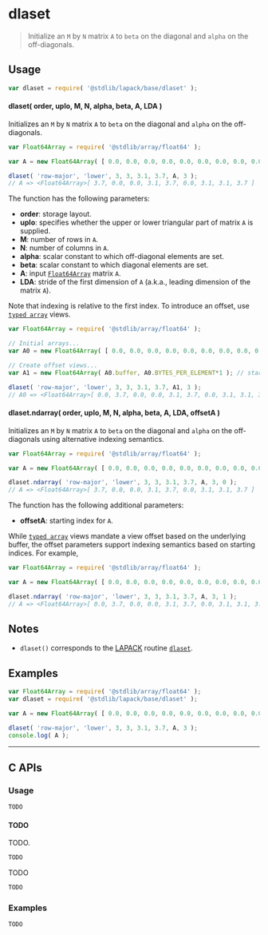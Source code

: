 <!--

@license Apache-2.0

Copyright (c) 2024 The Stdlib Authors.

Licensed under the Apache License, Version 2.0 (the "License");
you may not use this file except in compliance with the License.
You may obtain a copy of the License at

   http://www.apache.org/licenses/LICENSE-2.0

Unless required by applicable law or agreed to in writing, software
distributed under the License is distributed on an "AS IS" BASIS,
WITHOUT WARRANTIES OR CONDITIONS OF ANY KIND, either express or implied.
See the License for the specific language governing permissions and
limitations under the License.

-->

# dlaset

> Initialize an `M` by `N` matrix `A` to `beta` on the diagonal and `alpha` on the off-diagonals.

<section class = "usage">

## Usage

```javascript
var dlaset = require( '@stdlib/lapack/base/dlaset' );
```

#### dlaset( order, uplo, M, N, alpha, beta, A, LDA )

Initializes an `M` by `N` matrix `A` to `beta` on the diagonal and `alpha` on the off-diagonals.

```javascript
var Float64Array = require( '@stdlib/array/float64' );

var A = new Float64Array( [ 0.0, 0.0, 0.0, 0.0, 0.0, 0.0, 0.0, 0.0, 0.0 ] );

dlaset( 'row-major', 'lower', 3, 3, 3.1, 3.7, A, 3 );
// A => <Float64Array>[ 3.7, 0.0, 0.0, 3.1, 3.7, 0.0, 3.1, 3.1, 3.7 ]
```

The function has the following parameters:

-   **order**: storage layout.
-   **uplo**: specifies whether the upper or lower triangular part of matrix `A` is supplied.
-   **M**: number of rows in `A`.
-   **N**: number of columns in `A`.
-   **alpha**: scalar constant to which off-diagonal elements are set.
-   **beta**: scalar constant to which diagonal elements are set.
-   **A**: input [`Float64Array`][mdn-float64array] matrix `A`.
-   **LDA**: stride of the first dimension of `A` (a.k.a., leading dimension of the matrix `A`).

Note that indexing is relative to the first index. To introduce an offset, use [`typed array`][mdn-typed-array] views.

<!-- eslint-disable stdlib/capitalized-comments, max-len -->

```javascript
var Float64Array = require( '@stdlib/array/float64' );

// Initial arrays...
var A0 = new Float64Array( [ 0.0, 0.0, 0.0, 0.0, 0.0, 0.0, 0.0, 0.0, 0.0, 0.0 ] );

// Create offset views...
var A1 = new Float64Array( A0.buffer, A0.BYTES_PER_ELEMENT*1 ); // start at 1st element

dlaset( 'row-major', 'lower', 3, 3, 3.1, 3.7, A1, 3 );
// A0 => <Float64Array>[ 0.0, 3.7, 0.0, 0.0, 3.1, 3.7, 0.0, 3.1, 3.1, 3.7 ]
```

#### dlaset.ndarray( order, uplo, M, N, alpha, beta, A, LDA, offsetA )

Initializes an `M` by `N` matrix `A` to `beta` on the diagonal and `alpha` on the off-diagonals using alternative indexing semantics.

```javascript
var Float64Array = require( '@stdlib/array/float64' );

var A = new Float64Array( [ 0.0, 0.0, 0.0, 0.0, 0.0, 0.0, 0.0, 0.0, 0.0 ] );

dlaset.ndarray( 'row-major', 'lower', 3, 3, 3.1, 3.7, A, 3, 0 );
// A => <Float64Array>[ 3.7, 0.0, 0.0, 3.1, 3.7, 0.0, 3.1, 3.1, 3.7 ]
```

The function has the following additional parameters:

-   **offsetA**: starting index for `A`.

While [`typed array`][mdn-typed-array] views mandate a view offset based on the underlying buffer, the offset parameters support indexing semantics based on starting indices. For example,

<!-- eslint-disable max-len -->

```javascript
var Float64Array = require( '@stdlib/array/float64' );

var A = new Float64Array( [ 0.0, 0.0, 0.0, 0.0, 0.0, 0.0, 0.0, 0.0, 0.0, 0.0 ] );

dlaset.ndarray( 'row-major', 'lower', 3, 3, 3.1, 3.7, A, 3, 1 );
// A => <Float64Array>[ 0.0, 3.7, 0.0, 0.0, 3.1, 3.7, 0.0, 3.1, 3.1, 3.7 ]
```

</section>

<!-- /.usage -->

<section class="notes">

## Notes

-   `dlaset()` corresponds to the [LAPACK][lapack] routine [`dlaset`][dlaset].

</section>

<!-- /.notes -->

<section class="examples">

## Examples

<!-- eslint no-undef: "error" -->

```javascript
var Float64Array = require( '@stdlib/array/float64' );
var dlaset = require( '@stdlib/lapack/base/dlaset' );

var A = new Float64Array( [ 0.0, 0.0, 0.0, 0.0, 0.0, 0.0, 0.0, 0.0, 0.0 ] );

dlaset( 'row-major', 'lower', 3, 3, 3.1, 3.7, A, 3 );
console.log( A );
```

</section>

<!-- /.examples -->

<!-- C interface documentation. -->

* * *

<section class="c">

## C APIs

<!-- Section to include introductory text. Make sure to keep an empty line after the intro `section` element and another before the `/section` close. -->

<section class="intro">

</section>

<!-- /.intro -->

<!-- C usage documentation. -->

<section class="usage">

### Usage

```c
TODO
```

#### TODO

TODO.

```c
TODO
```

TODO

```c
TODO
```

</section>

<!-- /.usage -->

<!-- C API usage notes. Make sure to keep an empty line after the `section` element and another before the `/section` close. -->

<section class="notes">

</section>

<!-- /.notes -->

<!-- C API usage examples. -->

<section class="examples">

### Examples

```c
TODO
```

</section>

<!-- /.examples -->

</section>

<!-- /.c -->

<!-- Section for related `stdlib` packages. Do not manually edit this section, as it is automatically populated. -->

<section class="related">

</section>

<!-- /.related -->

<!-- Section for all links. Make sure to keep an empty line after the `section` element and another before the `/section` close. -->

<section class="links">

[lapack]: https://www.netlib.org/lapack/explore-html/

[dlaset]: https://www.netlib.org/lapack/explore-html/d0/de5/group__laset_gad8051330f20413bd2a4ee0bccaf54ec8.html#gad8051330f20413bd2a4ee0bccaf54ec8

[mdn-float64array]: https://developer.mozilla.org/en-US/docs/Web/JavaScript/Reference/Global_Objects/Float64Array

[mdn-typed-array]: https://developer.mozilla.org/en-US/docs/Web/JavaScript/Reference/Global_Objects/TypedArray

</section>

<!-- /.links -->
